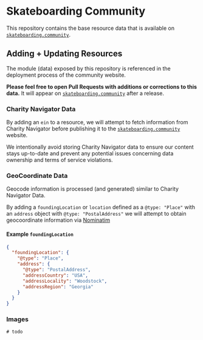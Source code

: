 # Skateboarding Community

This repository contains the base resource data that is available on [`skateboarding.community`](https://skateboarding.community/).

## Adding + Updating Resources

The module (data) exposed by this repository is referenced in the deployment process of the community website. 

**Please feel free to open Pull Requests with additions or corrections to this data.** It will appear on [`skateboarding.community`](https://skateboarding.community/) after a release.

### Charity Navigator Data

By adding an `ein` to a resource, we will attempt to fetch information from Charity Navigator before publishing it to the [`skateboarding.community`](https://www.skateboarding.community/) website.

We intentionally avoid storing Charity Navigator data to ensure our content stays up-to-date and prevent any potential issues concerning data ownership and terms of service violations.

### GeoCoordinate Data

Geocode information is processed (and generated) similar to Charity Navigator Data.

By adding a `foundingLocation` or `location` defined as a `@type: "Place"` with an `address` object with `@type: "PostalAddress"` we will attempt to obtain geocoordinate information via [Nominatim](https://nominatim.org/)


#### Example `foundingLocation`
```json
{
  "foundingLocation": {
    "@type": "Place",
    "address": {
      "@type": "PostalAddress",
      "addressCountry": "USA",
      "addressLocality": "Woodstock",
      "addressRegion": "Georgia"
    }
  }
}
```

### Images

`# todo`